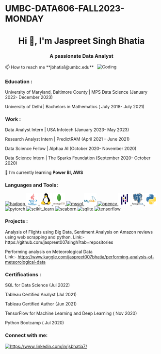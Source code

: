 # UMBC-DATA606-FALL2023-MONDAY
<h1 align="center">Hi 👋, I'm Jaspreet Singh Bhatia</h1>
<h3 align="center">A passionate Data Analyst</h3>
<img align="right" alt="Coding" width="200"   src="https://github.com/jaspreet007singh/UMBC-DATA606-FALL2023-MONDAY/assets/42928644/20f2ca6e-d233-4e86-a700-da25518992ab">
📫 How to reach me **jbhatia1@umbc.edu**
<h3 align="left">Education :</h3>
<p align="left">
University of Maryland, Baltimore County |  MPS Data Science      (January 2022- December 2023)

University of Delhi |  Bachelors in Mathematics   ( July 2018- July 2021)
</p>

<h3 align="left">Work :</h3>
<p align="left">
Data Analyst Intern | USA Infotech      (January 2023- May 2023)
  
Research Analyst Intern | PredictRAM    (April 2021 – June 2021) 

Data Science Fellow | Alphaa AI         (October 2020- November 2020)

Data Science Intern | The Sparks Foundation    (September 2020- October 2020)
</p>


🌱 I’m currently learning **Power BI, AWS**



<h3 align="left">Languages and Tools:</h3>
<p align="left"> <a href="https://hadoop.apache.org/" target="_blank" rel="noreferrer"> <img src="https://www.vectorlogo.zone/logos/apache_hadoop/apache_hadoop-icon.svg" alt="hadoop" width="40" height="40"/> </a> <a href="https://www.java.com" target="_blank" rel="noreferrer"> <img src="https://raw.githubusercontent.com/devicons/devicon/master/icons/java/java-original.svg" alt="java" width="40" height="40"/> </a> <a href="https://www.linux.org/" target="_blank" rel="noreferrer"> <img src="https://raw.githubusercontent.com/devicons/devicon/master/icons/linux/linux-original.svg" alt="linux" width="40" height="40"/> </a> <a href="https://www.mongodb.com/" target="_blank" rel="noreferrer"> <img src="https://raw.githubusercontent.com/devicons/devicon/master/icons/mongodb/mongodb-original-wordmark.svg" alt="mongodb" width="40" height="40"/> </a> <a href="https://www.microsoft.com/en-us/sql-server" target="_blank" rel="noreferrer"> <img src="https://www.svgrepo.com/show/303229/microsoft-sql-server-logo.svg" alt="mssql" width="40" height="40"/> </a> <a href="https://www.mysql.com/" target="_blank" rel="noreferrer"> <img src="https://raw.githubusercontent.com/devicons/devicon/master/icons/mysql/mysql-original-wordmark.svg" alt="mysql" width="40" height="40"/> </a> <a href="https://opencv.org/" target="_blank" rel="noreferrer"> <img src="https://www.vectorlogo.zone/logos/opencv/opencv-icon.svg" alt="opencv" width="40" height="40"/> </a> <a href="https://pandas.pydata.org/" target="_blank" rel="noreferrer"> <img src="https://raw.githubusercontent.com/devicons/devicon/2ae2a900d2f041da66e950e4d48052658d850630/icons/pandas/pandas-original.svg" alt="pandas" width="40" height="40"/> </a> <a href="https://www.postgresql.org" target="_blank" rel="noreferrer"> <img src="https://raw.githubusercontent.com/devicons/devicon/master/icons/postgresql/postgresql-original-wordmark.svg" alt="postgresql" width="40" height="40"/> </a> <a href="https://www.python.org" target="_blank" rel="noreferrer"> <img src="https://raw.githubusercontent.com/devicons/devicon/master/icons/python/python-original.svg" alt="python" width="40" height="40"/> </a> <a href="https://pytorch.org/" target="_blank" rel="noreferrer"> <img src="https://www.vectorlogo.zone/logos/pytorch/pytorch-icon.svg" alt="pytorch" width="40" height="40"/> </a> <a href="https://scikit-learn.org/" target="_blank" rel="noreferrer"> <img src="https://upload.wikimedia.org/wikipedia/commons/0/05/Scikit_learn_logo_small.svg" alt="scikit_learn" width="40" height="40"/> </a> <a href="https://seaborn.pydata.org/" target="_blank" rel="noreferrer"> <img src="https://seaborn.pydata.org/_images/logo-mark-lightbg.svg" alt="seaborn" width="40" height="40"/> </a> <a href="https://www.sqlite.org/" target="_blank" rel="noreferrer"> <img src="https://www.vectorlogo.zone/logos/sqlite/sqlite-icon.svg" alt="sqlite" width="40" height="40"/> </a> <a href="https://www.tensorflow.org" target="_blank" rel="noreferrer"> <img src="https://www.vectorlogo.zone/logos/tensorflow/tensorflow-icon.svg" alt="tensorflow" width="40" height="40"/> </a> </p>


<h3 align="left">Projects :</h3>
<p align="left">
Analysis of Flights using Big Data, Sentiment Analysis on Amazon reviews using web scrapping and python. 
            Link:- https://github.com/jaspreet007singh?tab=repositories   

Performing analysis on Meteorological Data                                                                  
            Link:- https://www.kaggle.com/jaspreet007bhatia/performing-analysis-of-meteorological-data

</p>

<h3 align="left">Certifications :</h3>
<p align="left">
SQL for Data Science      (Jul 2022)
  
Tableau Certified Analyst     (Jul 2021)

Tableau Certified Author      (Jun 2021)

TensorFlow for Machine Learning and Deep Learning 	  ( Nov 2020)

Python Bootcamp 				    ( Jul 2020)

</p>


<h3 align="left">Connect with me:</h3>
<p align="left">
<a href="https://linkedin.com/in/jsbhatia7/" target="blank"><img align="center" src="https://raw.githubusercontent.com/rahuldkjain/github-profile-readme-generator/master/src/images/icons/Social/linked-in-alt.svg" alt="https://www.linkedin.com/in/jsbhatia7/" height="30" width="40" /></a>
</p>

